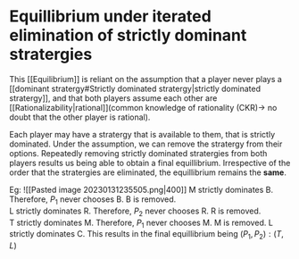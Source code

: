 # Equillibrium under iterated elimination of strictly dominant stratergies

This [[Equilibrium]] is reliant on the assumption that a player never plays a [[dominant stratergy#Strictly dominated stratergy|strictly dominated stratergy]], and that both players assume each other are [[Rationalizability|rational]](common knowledge of rationality (CKR)-> no doubt that the other player is rational).

Each player may have a stratergy that is available to them, that is strictly dominated. Under the assumption, we can remove the stratergy from their options. Repeatedly removing strictly dominated stratergies from both players results us being able to obtain a final equillibrium. Irrespective of the order that the stratergies are eliminated, the equillibrium remains the **same**.

Eg:
![[Pasted image 20230131235505.png|400]]
M strictly dominates B. Therefore, $P_1$ never chooses B. B is removed.  
L strictly dominates R. Therefore, $P_2$ never chooses R. R is removed.  
T strictly dominates M. Therefore, $P_1$ never chooses M. M is removed.
L strictly dominates C. This results in the final equillibrium being $(P_1,P_2):(T,L)$